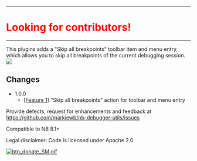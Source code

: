 <hr>
<h1 style="color: #FF0000">Looking for contributors!</h1>
<hr>
This plugins adds a "Skip all breakpoints" toolbar item and menu entry, which allows you to skip all breakpoints of the current debugging session.

<br>
<img src="https://raw.githubusercontent.com/markiewb/nb-debugger-utils/master/doc/skipbreakpoints.png">
<br>

<h2>Changes</h2>
<ul>
	<li>1.0.0
		<ul>
<li>[<a href="https://github.com/markiewb/nb-debugger-utils/issues/1">Feature 1</a>] "Skip all breakpoints" action for toolbar and menu entry</li>
		</ul>
	</li>

</ul>

<p>Provide defects, request for enhancements and feedback at <a href="https://github.com/markiewb/nb-debugger-utils/issues">https://github.com/markiewb/nb-debugger-utils/issues</a></p><p>Compatible to NB 8.1+</p>
<p>Legal disclaimer: Code is licensed under Apache 2.0 </p>

<p>
<a href="https://www.paypal.com/cgi-bin/webscr?cmd=_s-xclick&hosted_button_id=K4CMP92RZELE2"><img src="https://www.paypalobjects.com/en_US/i/btn/btn_donate_SM.gif" alt="btn_donate_SM.gif"></a>
</p>
    